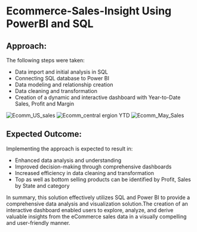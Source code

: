 # Ecommerce-Sales-Insight Using PowerBI and SQL
## Approach:

The following steps were taken:

*  Data import and initial analysis in SQL
* Connecting SQL database to Power BI
*  Data modeling and relationship creation
*  Data cleaning and transformation
*  Creation of a dynamic and interactive dashboard with Year-to-Date Sales, Profit and Margin

![Ecomm_US_sales](https://github.com/Ace-D-Portgas/Ecommerce-sales-insight/assets/99204297/9e0ad78d-b016-4279-b39c-8b7983e3a8bd)
![Ecomm_central ergion YTD](https://github.com/Ace-D-Portgas/Ecommerce-sales-insight/assets/99204297/63069871-864d-48c6-b828-2716d3049d94)
![Ecomm_May_Sales](https://github.com/Ace-D-Portgas/Ecommerce-sales-insight/assets/99204297/1a686e14-68fd-4ada-b8f3-c5f99de67780)


## Expected Outcome:
Implementing the approach is expected to result in:
 * Enhanced data analysis and understanding
 * Improved decision-making through comprehensive dashboards
 * Increased efficiency in data cleaning and transformation
 * Top as well as bottom selling products can be identified by Profit, Sales by State and category
   


In summary, this solution effectively utilizes SQL and Power BI to provide a comprehensive data analysis and visualization solution.The creation of an interactive dashboard enabled users to explore, analyze, and derive valuable insights from the eCommerce sales data in a visually compelling and user-friendly manner.
